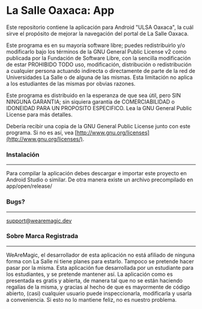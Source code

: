 # La Salle Oaxaca: App

Este repositorio contiene la aplicación para Android "ULSA Oaxaca", la cuál sirve el propósito de mejorar la navegación del portal de La Salle Oaxaca.

Este programa es en su mayoría software libre; puedes redistribuirlo y/o modificarlo bajo los términos de la GNU General Public License v2 como publicada por la Fundación de Software Libre, con la sencilla modificación de estar PROHIBIDO TODO uso, modificación, distribución o redistribución a cualquier persona actuando indirecta o directamente de parte de la red de Universidades La Salle o de alguna de las mismas. Esta limitación no aplica a los estudiantes de las mismas por obvias razones.

Este programa es distribuido en la esperanza de que sea útil, pero SIN NINGUNA GARANTIA; sin siquiera garantía de COMERCIABILIDAD o IDONEIDAD PARA UN PROPOSITO ESPECIFICO. Lea la GNU General Public License para más detalles.

Debería recibir una copia de la GNU General Public License junto con este programa. Si no es así, vea [http://www.gnu.org/licenses](http://www.gnu.org/licenses/).

### Instalación
---
Para compilar la aplicación debes descargar e importar este proyecto en Android Studio o similar.
De otra manera existe un archivo precompilado en app/open/release/

### Bugs?
---
support@wearemagic.dev

### Sobre Marca Registrada
---
WeAreMagic, el desarrollador de esta aplicación no está afiliado de ninguna forma con La Salle ni tiene planes para estarlo. Tampoco se pretende hacer pasar por la misma. Esta aplicación fue desarrollada por un estudiante para los estudiantes, y se pretende mantener así. La aplicación como es presentada es gratis y abierta, de manera tal que no se están haciendo regalías de la misma, y gracias al hecho de que es mayormente de código abierto, (casi) cualquier usuario puede inspeccionarla, modificarla y usarla a conveniencia. Si esto no lo mantiene feliz, no es nuestro problema.